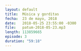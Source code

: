 ```yaml
---
layout: default
title:  Música y gorditas
fecha:  23 de mayo, 2018
date:   2018-05-25 23:55:00 -0300
file:   patum-2018-05-23.mp3
length: 113859665
episode: 3
duration: "59:18"
---
```

